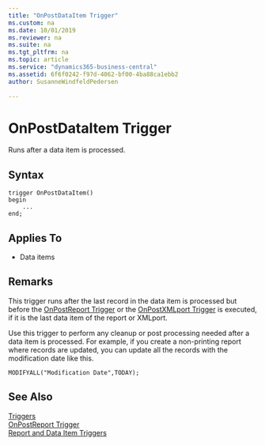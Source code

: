 ```yaml
---
title: "OnPostDataItem Trigger"
ms.custom: na
ms.date: 10/01/2019
ms.reviewer: na
ms.suite: na
ms.tgt_pltfrm: na
ms.topic: article
ms.service: "dynamics365-business-central"
ms.assetid: 6f6f0242-f97d-4062-bf00-4ba88ca1ebb2
author: SusanneWindfeldPedersen
 
---
```



# OnPostDataItem Trigger
Runs after a data item is processed.  

## Syntax  
```  
trigger OnPostDataItem() 
begin
    ...
end;
```  
## Applies To  
- Data items  
  
## Remarks  
 This trigger runs after the last record in the data item is processed but before the [OnPostReport Trigger](devenv-onpostreport-trigger.md) or the [OnPostXMLport Trigger](devenv-onpostxmlport-trigger.md) is executed, if it is the last data item of the report or XMLport.  
  
 Use this trigger to perform any cleanup or post processing needed after a data item is processed. For example, if you create a non-printing report where records are updated, you can update all the records with the modification date like this.  
  
```  
MODIFYALL("Modification Date",TODAY);   
```  
  
## See Also  
 [Triggers](devenv-triggers.md)  
 [OnPostReport Trigger](devenv-onpostreport-trigger.md)  
 [Report and Data Item Triggers](devenv-report-and-data-item-triggers.md)  